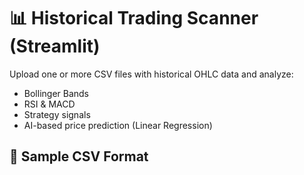 # 📊 Historical Trading Scanner (Streamlit)

Upload one or more CSV files with historical OHLC data and analyze:
- Bollinger Bands
- RSI & MACD
- Strategy signals
- AI-based price prediction (Linear Regression)

## 📁 Sample CSV Format

